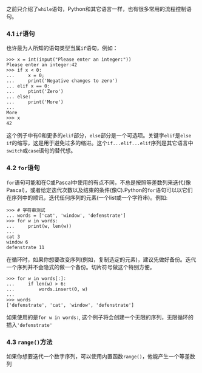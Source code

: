 之前只介绍了`while`语句，Python和其它语言一样，也有很多常用的流程控制语句。

### 4.1 `if`语句

也许最为人所知的语句类型当属`if`语句，例如：
```
>>> x = int(input("Please enter an integer:"))
Please enter an integer:42
>>> if x < 0:
...     x = 0;
...     print('Negative changes to zero')
... elif x == 0:
...     ptint('Zero')
... else:
...     print('More')
...
More
>>> x
42
```
这个例子中有0和更多的`elif`部分，`else`部分是一个可选项。关键字`elif`是`else if`的缩写，这是用于避免过多的缩进。这个`if...elif...elif`序列是其它语言中`switch`或`case`语句的替代想。

### 4.2 `for`语句
`for`语句可能和在C或Pascal中使用的有点不同，不总是按照等差数列来迭代(像Pascal)，或者给定迭代次数以及结束的条件(像C).Python的`for`语句可以以它们在序列中的顺讯，迭代任何序列的元素(一个list或一个字符串)。例如:
```
>>> # 字符串测试
... words = ['cat', 'window', 'defenstrate']
>>> for w in words:
...     print(w, len(w))
...
cat 3
window 6
defenstrate 11
```
在循环时，如果你想要改变序列(例如，复制选定的元素)，建议先做好备份。迭代一个序列并不会隐式的做一个备份。切片符号做这个特别方便。
```
>>> for w in words[:]:
...     if len(w) > 6:
...         words.insert(0, w)
...
>>> words
['defenstrate', 'cat', 'window', 'defenstrate']
```
如果使用的是`for w in words:`, 这个例子将会创建一个无限的序列，无限循环的插入`'defenstrate'`

### 4.3 `range()`方法
如果你想要迭代一个数字序列，可以使用内置函数`range()`，他能产生一个等差数列
